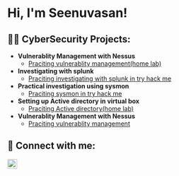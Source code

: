 <h1>Hi, I'm Seenuvasan!</h1>

<h2>👨‍💻 CyberSecurity Projects:</h2>

- <b>Vulnerablity Management with Nessus </b>
  - [Praciting vulnerablity management(home lab)](https://github.com/seenuvasan-cybersecurity/Vulnerablity-Management-with-Nessus/blob/main/vulnerablity%20management%20with%20nessus.pdf)
- <b>Investigating with splunk </b>
  - [Praciting investigating with splunk in try hack me](https://github.com/seenuvasan-cybersecurity/investigation-with-splunk/blob/main/Investigation%20with%20splunk.pdf)
- <b>Practical investigation using sysmon </b>
  - [Praciting sysmon in try hack me](https://github.com/seenuvasan-cybersecurity/investigation-using-sysmon/blob/main/Investigation%20using%20sysmon.pdf)
- <b>Setting up Active directory in virtual box </b>
  - [Praciting Active directory(home lab)](https://github.com/joshmadakor1/Algorithms-Practice)
- <b>Vulnerablity Management with Nessus </b>
  - [Praciting vulnerablity management](https://github.com/joshmadakor1/Algorithms-Practice)




<h2> 🤳 Connect with me:</h2>

[<img align="left" alt="seenuvasan | LinkedIn" width="22px" src="https://cdn.jsdelivr.net/npm/simple-icons@v3/icons/linkedin.svg" />][linkedin]



[linkedin]: https://www.linkedin.com/in/seenuvasan-m-39a21817a/

